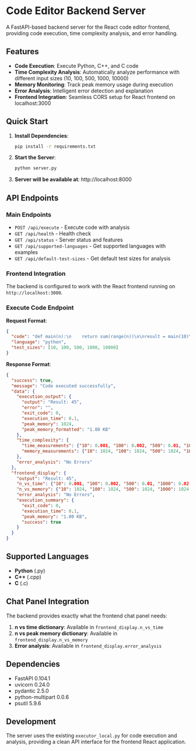 # Code Editor Backend Server

A FastAPI-based backend server for the React code editor frontend, providing code execution, time complexity analysis, and error handling.

## Features

- **Code Execution**: Execute Python, C++, and C code
- **Time Complexity Analysis**: Automatically analyze performance with different input sizes (10, 100, 500, 1000, 10000)
- **Memory Monitoring**: Track peak memory usage during execution
- **Error Analysis**: Intelligent error detection and explanation
- **Frontend Integration**: Seamless CORS setup for React frontend on localhost:3000

## Quick Start

1. **Install Dependencies**:
   ```bash
   pip install -r requirements.txt
   ```

2. **Start the Server**:
   ```bash
   python server.py
   ```

3. **Server will be available at**: http://localhost:8000

## API Endpoints

### Main Endpoints
- `POST /api/execute` - Execute code with analysis
- `GET /api/health` - Health check
- `GET /api/status` - Server status and features
- `GET /api/supported-languages` - Get supported languages with examples
- `GET /api/default-test-sizes` - Get default test sizes for analysis

### Frontend Integration
The backend is configured to work with the React frontend running on `http://localhost:3000`.

### Execute Code Endpoint

**Request Format**:
```json
{
  "code": "def main(n):\n    return sum(range(n))\n\nresult = main(10)\nprint(f'Result: {result}')",
  "language": "python",
  "test_sizes": [10, 100, 500, 1000, 10000]
}
```

**Response Format**:
```json
{
  "success": true,
  "message": "Code executed successfully",
  "data": {
    "execution_output": {
      "output": "Result: 45",
      "error": "",
      "exit_code": 0,
      "execution_time": 0.1,
      "peak_memory": 1024,
      "peak_memory_formatted": "1.00 KB"
    },
    "time_complexity": {
      "time_measurements": {"10": 0.001, "100": 0.002, "500": 0.01, "1000": 0.02, "10000": 0.2},
      "memory_measurements": {"10": 1024, "100": 1024, "500": 1024, "1000": 1024, "10000": 1024}
    },
    "error_analysis": "No Errors"
  },
  "frontend_display": {
    "output": "Result: 45",
    "n_vs_time": {"10": 0.001, "100": 0.002, "500": 0.01, "1000": 0.02, "10000": 0.2},
    "n_vs_memory": {"10": 1024, "100": 1024, "500": 1024, "1000": 1024, "10000": 1024},
    "error_analysis": "No Errors",
    "execution_summary": {
      "exit_code": 0,
      "execution_time": 0.1,
      "peak_memory": "1.00 KB",
      "success": true
    }
  }
}
```

## Supported Languages

- **Python** (.py)
- **C++** (.cpp)
- **C** (.c)

## Chat Panel Integration

The backend provides exactly what the frontend chat panel needs:

1. **n vs time dictionary**: Available in `frontend_display.n_vs_time`
2. **n vs peak memory dictionary**: Available in `frontend_display.n_vs_memory`
3. **Error analysis**: Available in `frontend_display.error_analysis`

## Dependencies

- FastAPI 0.104.1
- uvicorn 0.24.0
- pydantic 2.5.0
- python-multipart 0.0.6
- psutil 5.9.6

## Development

The server uses the existing `executor_local.py` for code execution and analysis, providing a clean API interface for the frontend React application.
